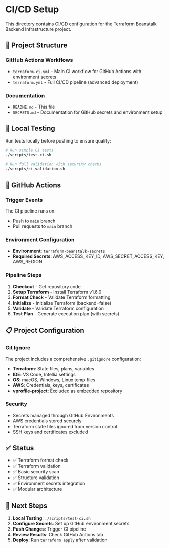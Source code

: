 # CI/CD Setup

This directory contains CI/CD configuration for the Terraform Beanstalk Backend Infrastructure project.

## 📁 Project Structure

### GitHub Actions Workflows
- `terraform-ci.yml` - Main CI workflow for GitHub Actions with environment secrets
- `terraform.yml` - Full CI/CD pipeline (advanced deployment)

### Documentation
- `README.md` - This file
- `SECRETS.md` - Documentation for GitHub secrets and environment setup

## 🔧 Local Testing

Run tests locally before pushing to ensure quality:

```bash
# Run simple CI tests
./scripts/test-ci.sh

# Run full validation with security checks
./scripts/ci-validation.sh
```

## 🚀 GitHub Actions

### Trigger Events
The CI pipeline runs on:
- Push to `main` branch
- Pull requests to `main` branch

### Environment Configuration
- **Environment**: `terraform-beanstalk-secrets`
- **Required Secrets**: AWS_ACCESS_KEY_ID, AWS_SECRET_ACCESS_KEY, AWS_REGION

### Pipeline Steps

1. **Checkout** - Get repository code
2. **Setup Terraform** - Install Terraform v1.6.0
3. **Format Check** - Validate Terraform formatting
4. **Initialize** - Initialize Terraform (backend=false)
5. **Validate** - Validate Terraform configuration
6. **Test Plan** - Generate execution plan (with secrets)

## 📋 Project Configuration

### Git Ignore
The project includes a comprehensive `.gitignore` configuration:
- **Terraform**: State files, plans, variables
- **IDE**: VS Code, IntelliJ settings
- **OS**: macOS, Windows, Linux temp files
- **AWS**: Credentials, keys, certificates
- **vprofile-project**: Excluded as embedded repository

### Security
- Secrets managed through GitHub Environments
- AWS credentials stored securely
- Terraform state files ignored from version control
- SSH keys and certificates excluded

## ✅ Status

- ✅ Terraform format check
- ✅ Terraform validation  
- ✅ Basic security scan
- ✅ Structure validation
- ✅ Environment secrets integration
- ✅ Modular architecture

## 🎯 Next Steps

1. **Local Testing**: `./scripts/test-ci.sh`
2. **Configure Secrets**: Set up GitHub environment secrets
3. **Push Changes**: Trigger CI pipeline
4. **Review Results**: Check GitHub Actions tab
5. **Deploy**: Run `terraform apply` after validation
